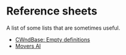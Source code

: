 # Reference sheets

A list of some lists that are sometimes useful.

- [CWndBase: Empty definitions](CWndBase-EmptyDefinitions.md)
- [Movers AI](Movers-AI.md)
